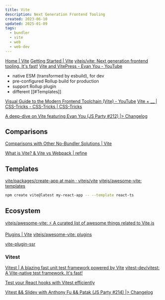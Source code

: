 ```yaml
---
title: Vite
description: Next Generation Frontend Tooling
created: 2023-06-10
updated: 2025-01-09
tags:
  - bundler
  - vite
  - web
  - web-dev
---
```


[Home | Vite](https://vitejs.dev/)
[Getting Started | Vite](https://vitejs.dev/guide/)
[vitejs/vite: Next generation frontend tooling. It's fast!](https://github.com/vitejs/vite)
[Vite and VitePress - Evan You - YouTube](https://www.youtube.com/watch?v=xXrhg26VCSc)

- native ESM (transformed by esbuild), for dev
- pre-configured Rollup build for production
- support Rollup plugin
- different [[#Templates]]

[Visual Guide to the Modern Frontend Toolchain (Vite) - YouTube](https://www.youtube.com/watch?v=M_edImKoEt8)
[Vite + \_\_ | CSS-Tricks - CSS-Tricks | CSS-Tricks](https://css-tricks.com/vite-plus-blank/)

[A deep-dive on Vite featuring Evan You (JS Party #212) |> Changelog](https://changelog.com/jsparty/212)

## Comparisons

[Comparisons with Other No-Bundler Solutions | Vite](https://vitejs.dev/guide/comparisons.html)

[What is Vite? & Vite vs Webpack | refine](https://refine.dev/blog/what-is-vite-vs-webpack/)

## Templates

[vite/packages/create-app at main · vitejs/vite](https://github.com/vitejs/vite/tree/main/packages/create-app)
[vitejs/awesome-vite: templates](https://github.com/vitejs/awesome-vite#templates)

```sh
npm create vite@latest my-react-app -- --template react-ts
```

## Ecosystem

[vitejs/awesome-vite: ⚡️ A curated list of awesome things related to Vite.js](https://github.com/vitejs/awesome-vite)

[Plugins | Vite](https://vitejs.dev/plugins/)
[vitejs/awesome-vite: plugins](https://github.com/vitejs/awesome-vite#plugins)

[vite-plugin-ssr](https://vite-plugin-ssr.com/)

### Vitest

[Vitest | A blazing fast unit test framework powered by Vite](https://vitest.dev/)
[vitest-dev/vitest: A Vite-native test framework. It's fast!](https://github.com/vitest-dev/vitest)

[Test your React hooks with Vitest efficiently](https://mayashavin.com/articles/test-react-hooks-with-vitest)

[Vitest && Slidev with Anthony Fu && Patak (JS Party #214) |> Changelog](https://changelog.com/jsparty/214)
